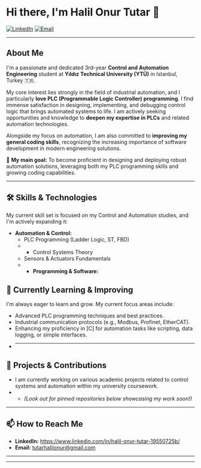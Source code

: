 # Hi there, I'm Halil Onur Tutar 👋

<a href="https://www.linkedin.com/in/halil-onur-tutar-19550725b/"><img src="https://img.shields.io/badge/LinkedIn-0A66C2?style=for-the-badge&logo=linkedin&logoColor=white" alt="LinkedIn"/></a>
<a href="mailto:tutarhalilonur@gmail.com"><img src="https://img.shields.io/badge/Email-Contact_Me-informational?style=for-the-badge&logo=microsoftoutlook&logoColor=white" alt="Email"/></a>

---

## About Me

I'm a passionate and dedicated 3rd-year **Control and Automation Engineering** student at **Yıldız Technical University (YTÜ)** in Istanbul, Turkey 🇹🇷.

My core interest lies strongly in the field of industrial automation, and I particularly **love PLC (Programmable Logic Controller) programming**. I find immense satisfaction in designing, implementing, and debugging control logic that brings automated systems to life. I am actively seeking opportunities and knowledge to **deepen my expertise in PLCs** and related automation technologies.

Alongside my focus on automation, I am also committed to **improving my general coding skills**, recognizing the increasing importance of software development in modern engineering solutions.

🎯 **My main goal:** To become proficient in designing and deploying robust automation solutions, leveraging both my PLC programming skills and growing coding capabilities.

---

## 🛠️ Skills & Technologies

My current skill set is focused on my Control and Automation studies, and I'm actively expanding it:

* **Automation & Control:**
    * PLC Programming (Ladder Logic, ST, FBD)
    * * Control Systems Theory
    * Sensors & Actuators Fundamentals
    * * **Programming & Software:**

## 🌱 Currently Learning & Improving

I'm always eager to learn and grow. My current focus areas include:

* Advanced PLC programming techniques and best practices.
* Industrial communication protocols (e.g., Modbus, Profinet, EtherCAT).
* Enhancing my proficiency in [C] for automation tasks like scripting, data logging, or simple interfaces.
* ---

## 🔭 Projects & Contributions

* I am currently working on various academic projects related to control systems and automation within my university coursework.
* * *(Look out for pinned repositories below showcasing my work soon!)*

---

## 📫 How to Reach Me

* **LinkedIn:** https://www.linkedin.com/in/halil-onur-tutar-19550725b/
* **Email:** tutarhalilonur@gmail.com

---

---

